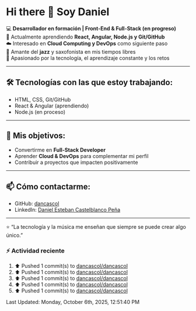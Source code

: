 # Hi there 👋 Soy Daniel  

:computer: **Desarrollador en formación | Front-End & Full-Stack (en progreso)**  
:seedling: Actualmente aprendiendo **React, Angular, Node.js y Git/GitHub**  
:cloud: Interesado en **Cloud Computing y DevOps** como siguiente paso  
:saxophone: Amante del **jazz** y saxofonista en mis tiempos libres  
:rocket: Apasionado por la tecnología, el aprendizaje constante y los retos  

---

## 🛠️ Tecnologías con las que estoy trabajando:
- HTML, CSS, Git/GitHub  
- React & Angular (aprendiendo)  
- Node.js (en proceso)  

---

## :pushpin: Mis objetivos:
- Convertirme en **Full-Stack Developer**  
- Aprender **Cloud & DevOps** para complementar mi perfil  
- Contribuir a proyectos que impacten positivamente  

---

## :mailbox: Cómo contactarme:
- GitHub: [dancascol](https://github.com/dancascol)  
- LinkedIn: [Daniel Esteban Castelblanco Peña](https://www.linkedin.com/in/danielestebancastelblancope%C3%B1a1998/)  

---

:star: “La tecnología y la música me enseñan que siempre se puede crear algo único.”

### :zap: Actividad reciente
<!--RECENT_ACTIVITY:start-->
1. ⬆️ Pushed 1 commit(s) to [dancascol/dancascol](https://github.com/dancascol/dancascol)
2. ⬆️ Pushed 1 commit(s) to [dancascol/dancascol](https://github.com/dancascol/dancascol)
3. ⬆️ Pushed 1 commit(s) to [dancascol/dancascol](https://github.com/dancascol/dancascol)
4. ⬆️ Pushed 1 commit(s) to [dancascol/dancascol](https://github.com/dancascol/dancascol)
5. ⬆️ Pushed 1 commit(s) to [dancascol/dancascol](https://github.com/dancascol/dancascol)
<!--RECENT_ACTIVITY:end-->
<!--RECENT_ACTIVITY:last_update-->
Last Updated: Monday, October 6th, 2025, 12:51:40 PM
<!--RECENT_ACTIVITY:last_update_end-->

